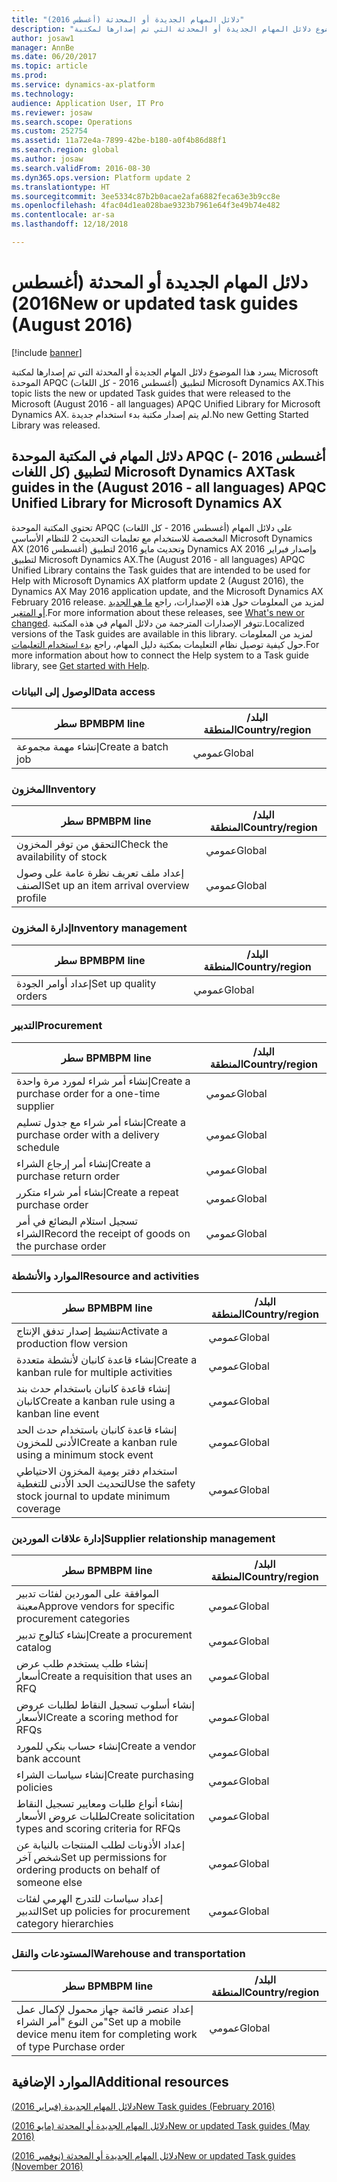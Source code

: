```yaml
---
title: "دلائل المهام الجديدة أو المحدثة (أغسطس 2016)"
description: "يسرد هذا الموضوع دلائل المهام الجديدة أو المحدثة التي تم إصدارها لمكتبة Microsoft الموحدة APQC (أغسطس 2016 - كل اللغات) لتطبيق Microsoft Dynamics AX. لم يتم إصدار مكتبة بدء استخدام جديدة."
author: josaw1
manager: AnnBe
ms.date: 06/20/2017
ms.topic: article
ms.prod: 
ms.service: dynamics-ax-platform
ms.technology: 
audience: Application User, IT Pro
ms.reviewer: josaw
ms.search.scope: Operations
ms.custom: 252754
ms.assetid: 11a72e4a-7899-42be-b180-a0f4b86d88f1
ms.search.region: global
ms.author: josaw
ms.search.validFrom: 2016-08-30
ms.dyn365.ops.version: Platform update 2
ms.translationtype: HT
ms.sourcegitcommit: 3ee5334c87b2b0acae2afa6882feca63e3b9cc8e
ms.openlocfilehash: 4fac04d1ea028bae9323b7961e64f3e49b74e482
ms.contentlocale: ar-sa
ms.lasthandoff: 12/18/2018

---
```


# <a name="new-or-updated-task-guides-august-2016"></a><span data-ttu-id="3145d-104">دلائل المهام الجديدة أو المحدثة (أغسطس 2016)</span><span class="sxs-lookup"><span data-stu-id="3145d-104">New or updated task guides (August 2016)</span></span>

[!include [banner](../includes/banner.md)]

<span data-ttu-id="3145d-105">يسرد هذا الموضوع دلائل المهام الجديدة أو المحدثة التي تم إصدارها لمكتبة Microsoft الموحدة APQC (أغسطس 2016 - كل اللغات) لتطبيق Microsoft Dynamics AX.</span><span class="sxs-lookup"><span data-stu-id="3145d-105">This topic lists the new or updated Task guides that were released to the Microsoft (August 2016 - all languages) APQC Unified Library for Microsoft Dynamics AX.</span></span> <span data-ttu-id="3145d-106">لم يتم إصدار مكتبة بدء استخدام جديدة.</span><span class="sxs-lookup"><span data-stu-id="3145d-106">No new Getting Started Library was released.</span></span>

## <a name="task-guides-in-the-august-2016---all-languages-apqc-unified-library-for-microsoft-dynamics-ax"></a><span data-ttu-id="3145d-107">دلائل المهام في المكتبة الموحدة APQC (أغسطس 2016 - كل اللغات) لتطبيق Microsoft Dynamics AX</span><span class="sxs-lookup"><span data-stu-id="3145d-107">Task guides in the (August 2016 - all languages) APQC Unified Library for Microsoft Dynamics AX</span></span>

<span data-ttu-id="3145d-108">تحتوي المكتبة الموحدة APQC (أغسطس 2016 - كل اللغات) على دلائل المهام المخصصة للاستخدام مع تعليمات التحديث 2 للنظام الأساسي Microsoft Dynamics AX (أغسطس 2016) وتحديث مايو 2016 لتطبيق Dynamics AX وإصدار فبراير 2016 لتطبيق Microsoft Dynamics AX.</span><span class="sxs-lookup"><span data-stu-id="3145d-108">The (August 2016 - all languages) APQC Unified Library contains the Task guides that are intended to be used for Help with Microsoft Dynamics AX platform update 2 (August 2016), the Dynamics AX May 2016 application update, and the Microsoft Dynamics AX February 2016 release.</span></span> <span data-ttu-id="3145d-109">لمزيد من المعلومات حول هذه الإصدارات، راجع [ما هو الجديد أو المتغير](whats-new-changed.md).</span><span class="sxs-lookup"><span data-stu-id="3145d-109">For more information about these releases, see [What's new or changed](whats-new-changed.md).</span></span> <span data-ttu-id="3145d-110">تتوفر الإصدارات المترجمة من دلائل المهام في هذه المكتبة.</span><span class="sxs-lookup"><span data-stu-id="3145d-110">Localized versions of the Task guides are available in this library.</span></span> <span data-ttu-id="3145d-111">لمزيد من المعلومات حول كيفية توصيل نظام التعليمات بمكتبة دليل المهام، راجع [بدء استخدام التعليمات](help-overview.md).</span><span class="sxs-lookup"><span data-stu-id="3145d-111">For more information about how to connect the Help system to a Task guide library, see [Get started with Help](help-overview.md).</span></span>

### <a name="data-access"></a><span data-ttu-id="3145d-112">الوصول إلى البيانات</span><span class="sxs-lookup"><span data-stu-id="3145d-112">Data access</span></span>

| <span data-ttu-id="3145d-113">سطر BPM</span><span class="sxs-lookup"><span data-stu-id="3145d-113">BPM line</span></span>           | <span data-ttu-id="3145d-114">البلد/المنطقة</span><span class="sxs-lookup"><span data-stu-id="3145d-114">Country/region</span></span> |
|--------------------|----------------|
| <span data-ttu-id="3145d-115">إنشاء مهمة مجموعة</span><span class="sxs-lookup"><span data-stu-id="3145d-115">Create a batch job</span></span> | <span data-ttu-id="3145d-116">عمومي</span><span class="sxs-lookup"><span data-stu-id="3145d-116">Global</span></span>         |

### <a name="inventory"></a><span data-ttu-id="3145d-117">المخزون</span><span class="sxs-lookup"><span data-stu-id="3145d-117">Inventory</span></span>

| <span data-ttu-id="3145d-118">سطر BPM</span><span class="sxs-lookup"><span data-stu-id="3145d-118">BPM line</span></span>                                | <span data-ttu-id="3145d-119">البلد/المنطقة</span><span class="sxs-lookup"><span data-stu-id="3145d-119">Country/region</span></span> |
|-----------------------------------------|----------------|
| <span data-ttu-id="3145d-120">التحقق من توفر المخزون</span><span class="sxs-lookup"><span data-stu-id="3145d-120">Check the availability of stock</span></span>         | <span data-ttu-id="3145d-121">عمومي</span><span class="sxs-lookup"><span data-stu-id="3145d-121">Global</span></span>         |
| <span data-ttu-id="3145d-122">إعداد ملف تعريف نظرة عامة على وصول الصنف</span><span class="sxs-lookup"><span data-stu-id="3145d-122">Set up an item arrival overview profile</span></span> | <span data-ttu-id="3145d-123">عمومي</span><span class="sxs-lookup"><span data-stu-id="3145d-123">Global</span></span>         |

### <a name="inventory-management"></a><span data-ttu-id="3145d-124">إدارة المخزون</span><span class="sxs-lookup"><span data-stu-id="3145d-124">Inventory management</span></span>

| <span data-ttu-id="3145d-125">سطر BPM</span><span class="sxs-lookup"><span data-stu-id="3145d-125">BPM line</span></span>              | <span data-ttu-id="3145d-126">البلد/المنطقة</span><span class="sxs-lookup"><span data-stu-id="3145d-126">Country/region</span></span> |
|-----------------------|----------------|
| <span data-ttu-id="3145d-127">إعداد أوامر الجودة</span><span class="sxs-lookup"><span data-stu-id="3145d-127">Set up quality orders</span></span> | <span data-ttu-id="3145d-128">عمومي</span><span class="sxs-lookup"><span data-stu-id="3145d-128">Global</span></span>         |

### <a name="procurement"></a><span data-ttu-id="3145d-129">التدبير</span><span class="sxs-lookup"><span data-stu-id="3145d-129">Procurement</span></span>

| <span data-ttu-id="3145d-130">سطر BPM</span><span class="sxs-lookup"><span data-stu-id="3145d-130">BPM line</span></span>                                          | <span data-ttu-id="3145d-131">البلد/المنطقة</span><span class="sxs-lookup"><span data-stu-id="3145d-131">Country/region</span></span> |
|---------------------------------------------------|----------------|
| <span data-ttu-id="3145d-132">إنشاء أمر شراء لمورد مرة واحدة</span><span class="sxs-lookup"><span data-stu-id="3145d-132">Create a purchase order for a one-time supplier</span></span>   | <span data-ttu-id="3145d-133">عمومي</span><span class="sxs-lookup"><span data-stu-id="3145d-133">Global</span></span>         |
| <span data-ttu-id="3145d-134">إنشاء أمر شراء مع جدول تسليم</span><span class="sxs-lookup"><span data-stu-id="3145d-134">Create a purchase order with a delivery schedule</span></span>  | <span data-ttu-id="3145d-135">عمومي</span><span class="sxs-lookup"><span data-stu-id="3145d-135">Global</span></span>         |
| <span data-ttu-id="3145d-136">إنشاء أمر إرجاع الشراء</span><span class="sxs-lookup"><span data-stu-id="3145d-136">Create a purchase return order</span></span>                    | <span data-ttu-id="3145d-137">عمومي</span><span class="sxs-lookup"><span data-stu-id="3145d-137">Global</span></span>         |
| <span data-ttu-id="3145d-138">إنشاء أمر شراء متكرر</span><span class="sxs-lookup"><span data-stu-id="3145d-138">Create a repeat purchase order</span></span>                    | <span data-ttu-id="3145d-139">عمومي</span><span class="sxs-lookup"><span data-stu-id="3145d-139">Global</span></span>         |
| <span data-ttu-id="3145d-140">تسجيل استلام البضائع في أمر الشراء</span><span class="sxs-lookup"><span data-stu-id="3145d-140">Record the receipt of goods on the purchase order</span></span> | <span data-ttu-id="3145d-141">عمومي</span><span class="sxs-lookup"><span data-stu-id="3145d-141">Global</span></span>         |

### <a name="resource-and-activities"></a><span data-ttu-id="3145d-142">الموارد والأنشطة</span><span class="sxs-lookup"><span data-stu-id="3145d-142">Resource and activities</span></span>

| <span data-ttu-id="3145d-143">سطر BPM</span><span class="sxs-lookup"><span data-stu-id="3145d-143">BPM line</span></span>                                                | <span data-ttu-id="3145d-144">البلد/المنطقة</span><span class="sxs-lookup"><span data-stu-id="3145d-144">Country/region</span></span> |
|---------------------------------------------------------|----------------|
| <span data-ttu-id="3145d-145">تنشيط إصدار تدفق الإنتاج</span><span class="sxs-lookup"><span data-stu-id="3145d-145">Activate a production flow version</span></span>                      | <span data-ttu-id="3145d-146">عمومي</span><span class="sxs-lookup"><span data-stu-id="3145d-146">Global</span></span>         |
| <span data-ttu-id="3145d-147">إنشاء قاعدة كانبان لأنشطة متعددة</span><span class="sxs-lookup"><span data-stu-id="3145d-147">Create a kanban rule for multiple activities</span></span>            | <span data-ttu-id="3145d-148">عمومي</span><span class="sxs-lookup"><span data-stu-id="3145d-148">Global</span></span>         |
| <span data-ttu-id="3145d-149">إنشاء قاعدة كانبان باستخدام حدث بند كانبان</span><span class="sxs-lookup"><span data-stu-id="3145d-149">Create a kanban rule using a kanban line event</span></span>          | <span data-ttu-id="3145d-150">عمومي</span><span class="sxs-lookup"><span data-stu-id="3145d-150">Global</span></span>         |
| <span data-ttu-id="3145d-151">إنشاء قاعدة كانبان باستخدام حدث الحد الأدنى للمخزون</span><span class="sxs-lookup"><span data-stu-id="3145d-151">Create a kanban rule using a minimum stock event</span></span>        | <span data-ttu-id="3145d-152">عمومي</span><span class="sxs-lookup"><span data-stu-id="3145d-152">Global</span></span>         |
| <span data-ttu-id="3145d-153">استخدام دفتر يومية المخزون الاحتياطي لتحديث الحد الأدنى للتغطية</span><span class="sxs-lookup"><span data-stu-id="3145d-153">Use the safety stock journal to update minimum coverage</span></span> | <span data-ttu-id="3145d-154">عمومي</span><span class="sxs-lookup"><span data-stu-id="3145d-154">Global</span></span>         |

### <a name="supplier-relationship-management"></a><span data-ttu-id="3145d-155">إدارة علاقات الموردين</span><span class="sxs-lookup"><span data-stu-id="3145d-155">Supplier relationship management</span></span>

| <span data-ttu-id="3145d-156">سطر BPM</span><span class="sxs-lookup"><span data-stu-id="3145d-156">BPM line</span></span>                                                           | <span data-ttu-id="3145d-157">البلد/المنطقة</span><span class="sxs-lookup"><span data-stu-id="3145d-157">Country/region</span></span> |
|--------------------------------------------------------------------|----------------|
| <span data-ttu-id="3145d-158">الموافقة على الموردين لفئات تدبير معينة</span><span class="sxs-lookup"><span data-stu-id="3145d-158">Approve vendors for specific procurement categories</span></span>                | <span data-ttu-id="3145d-159">عمومي</span><span class="sxs-lookup"><span data-stu-id="3145d-159">Global</span></span>         |
| <span data-ttu-id="3145d-160">إنشاء كتالوج تدبير</span><span class="sxs-lookup"><span data-stu-id="3145d-160">Create a procurement catalog</span></span>                                       | <span data-ttu-id="3145d-161">عمومي</span><span class="sxs-lookup"><span data-stu-id="3145d-161">Global</span></span>         |
| <span data-ttu-id="3145d-162">إنشاء طلب يستخدم طلب عرض أسعار</span><span class="sxs-lookup"><span data-stu-id="3145d-162">Create a requisition that uses an RFQ</span></span>                              | <span data-ttu-id="3145d-163">عمومي</span><span class="sxs-lookup"><span data-stu-id="3145d-163">Global</span></span>         |
| <span data-ttu-id="3145d-164">إنشاء أسلوب تسجيل النقاط لطلبات عروض الأسعار</span><span class="sxs-lookup"><span data-stu-id="3145d-164">Create a scoring method for RFQs</span></span>                                   | <span data-ttu-id="3145d-165">عمومي</span><span class="sxs-lookup"><span data-stu-id="3145d-165">Global</span></span>         |
| <span data-ttu-id="3145d-166">إنشاء حساب بنكي للمورد</span><span class="sxs-lookup"><span data-stu-id="3145d-166">Create a vendor bank account</span></span>                                       | <span data-ttu-id="3145d-167">عمومي</span><span class="sxs-lookup"><span data-stu-id="3145d-167">Global</span></span>         |
| <span data-ttu-id="3145d-168">إنشاء سياسات الشراء</span><span class="sxs-lookup"><span data-stu-id="3145d-168">Create purchasing policies</span></span>                                         | <span data-ttu-id="3145d-169">عمومي</span><span class="sxs-lookup"><span data-stu-id="3145d-169">Global</span></span>         |
| <span data-ttu-id="3145d-170">إنشاء أنواع طلبات ومعايير تسجيل النقاط‬ لطلبات عروض الأسعار</span><span class="sxs-lookup"><span data-stu-id="3145d-170">Create solicitation types and scoring criteria for RFQs</span></span>            | <span data-ttu-id="3145d-171">عمومي</span><span class="sxs-lookup"><span data-stu-id="3145d-171">Global</span></span>         |
| <span data-ttu-id="3145d-172">إعداد الأذونات لطلب المنتجات بالنيابة عن شخص آخر</span><span class="sxs-lookup"><span data-stu-id="3145d-172">Set up permissions for ordering products on behalf of someone else</span></span> | <span data-ttu-id="3145d-173">عمومي</span><span class="sxs-lookup"><span data-stu-id="3145d-173">Global</span></span>         |
| <span data-ttu-id="3145d-174">إعداد سياسات للتدرج الهرمي لفئات التدبير</span><span class="sxs-lookup"><span data-stu-id="3145d-174">Set up policies for procurement category hierarchies</span></span>               | <span data-ttu-id="3145d-175">عمومي</span><span class="sxs-lookup"><span data-stu-id="3145d-175">Global</span></span>         |

### <a name="warehouse-and-transportation"></a><span data-ttu-id="3145d-176">المستودعات والنقل</span><span class="sxs-lookup"><span data-stu-id="3145d-176">Warehouse and transportation</span></span>

| <span data-ttu-id="3145d-177">سطر BPM</span><span class="sxs-lookup"><span data-stu-id="3145d-177">BPM line</span></span>                                                                    | <span data-ttu-id="3145d-178">البلد/المنطقة</span><span class="sxs-lookup"><span data-stu-id="3145d-178">Country/region</span></span> |
|-----------------------------------------------------------------------------|----------------|
| <span data-ttu-id="3145d-179">إعداد عنصر قائمة جهاز محمول لإكمال عمل من النوع "أمر الشراء"</span><span class="sxs-lookup"><span data-stu-id="3145d-179">Set up a mobile device menu item for completing work of type Purchase order</span></span> | <span data-ttu-id="3145d-180">عمومي</span><span class="sxs-lookup"><span data-stu-id="3145d-180">Global</span></span>         |

## <a name="additional-resources"></a><span data-ttu-id="3145d-181">الموارد الإضافية</span><span class="sxs-lookup"><span data-stu-id="3145d-181">Additional resources</span></span>

[<span data-ttu-id="3145d-182">دلائل المهام الجديدة (فبراير 2016)</span><span class="sxs-lookup"><span data-stu-id="3145d-182">New Task guides (February 2016)</span></span>](new-task-guides-available-february-2016.md)

[<span data-ttu-id="3145d-183">دلائل المهام الجديدة أو المحدثة (مايو 2016)</span><span class="sxs-lookup"><span data-stu-id="3145d-183">New or updated Task guides (May 2016)</span></span>](new-updated-task-guides-available-may-2016.md)

[<span data-ttu-id="3145d-184">دلائل المهام الجديدة أو المحدثة (نوفمبر 2016)</span><span class="sxs-lookup"><span data-stu-id="3145d-184">New or updated Task guides (November 2016)</span></span>](new-task-guides-november-2016.md)


